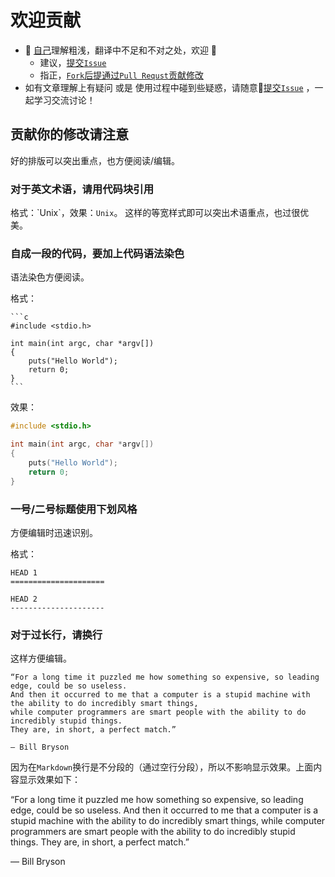 欢迎贡献
====================

- 🙈 [自己](http://weibo.com/oldratlee)理解粗浅，翻译中不足和不对之处，欢迎 👏
    - 建议，[提交`Issue`](https://github.com/oldratlee/translations/issues/new)
    - 指正，[`Fork`后提通过`Pull Requst`贡献修改](https://github.com/oldratlee/translations/fork)
- 如有文章理解上有疑问 或是 使用过程中碰到些疑惑，请随意:raised_hands:[提交`Issue`](https://github.com/oldratlee/translations/issues/new) ，一起学习交流讨论！

贡献你的修改请注意
-----------------

好的排版可以突出重点，也方便阅读/编辑。

### 对于英文术语，请用代码块引用

格式：\`Unix\`，效果：`Unix`。
这样的等宽样式即可以突出术语重点，也过很优美。

### 自成一段的代码，要加上代码语法染色

语法染色方便阅读。

格式：

    ```c
    #include <stdio.h>

    int main(int argc, char *argv[])
    {
        puts("Hello World");
        return 0;
    }
    ```

效果：

```c
#include <stdio.h>

int main(int argc, char *argv[])
{
    puts("Hello World");
    return 0;
}
```

### 一号/二号标题使用下划风格

方便编辑时迅速识别。

格式：

    HEAD 1
    =====================

    HEAD 2
    ---------------------

### 对于过长行，请换行

这样方便编辑。

    “For a long time it puzzled me how something so expensive, so leading edge, could be so useless.
    And then it occurred to me that a computer is a stupid machine with the ability to do incredibly smart things,
    while computer programmers are smart people with the ability to do incredibly stupid things.
    They are, in short, a perfect match.”

    — Bill Bryson

因为在`Markdown`换行是不分段的（通过空行分段），所以不影响显示效果。上面内容显示效果如下：

“For a long time it puzzled me how something so expensive, so leading edge, could be so useless.
And then it occurred to me that a computer is a stupid machine with the ability to do incredibly smart things,
while computer programmers are smart people with the ability to do incredibly stupid things.
They are, in short, a perfect match.”

— Bill Bryson
